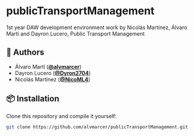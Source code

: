 # publicTransportManagement
1st year DAW development environment work by Nicolás Martínez, Álvaro Martí and Dayron Lucero, Public Transport Management

##  👥 Authors

- Álvaro Martí (**[@alvmarcer](https://www.github.com/alvmarcer)**)
- Dayron Lucero (**[@Dyron2704](https://www.github.com/Dyron2704)**)
- Nicolás Martínez (**[@NicoML4](https://www.github.com/NicoML4)**)

## 📦 Installation

Clone this repository and compile it yourself:
   ```bash
   git clone https://github.com/alvmarcer/publicTransportManagement.git
